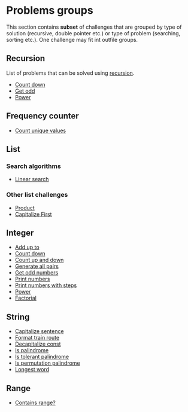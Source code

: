 # Problems groups

This section contains **subset** of challenges that are grouped by type of solution (recursive, double pointer etc.) or
type of problem (searching, sorting etc.). One challenge may fit int outfile groups.

## Recursion

List of problems that can be solved using [recursion](https://en.wikipedia.org/wiki/Recursion_(computer_science)).

- [Count down](../spec/integer/countdown/README.md)
- [Get odd](../spec/integer/filter_odd/README.md)
- [Power](../spec/integer/power/README.md)

## Frequency counter

- [Count unique values](../spec/list/count_unique_values/README.md)

## List

### Search algorithms

- [Linear search](../spec/list/search/linear_search/README.md)

### Other list challenges

- [Product](../spec/list/product/README.md)
- [Capitalize First](../spec/list/capitalize_first/README.md)

## Integer

- [Add up to](../spec/integer/add_upto/README.md)
- [Count down](../spec/integer/countdown/README.md)
- [Count up and down](../spec/integer/count_up_then_down/README.md)
- [Generate all pairs](../spec/integer/generate_all_pairs/README.md)
- [Get odd numbers](../spec/integer/filter_odd/README.md)
- [Print numbers](../spec/integer/print_numbers/basic/README.md)
- [Print numbers with steps](../spec/integer/print_numbers/steps/README.md)
- [Power](../spec/integer/power/README.md)
- [Factorial](../spec/integer/factorial)

## String

- [Capitalize sentence](../spec/string/capitalize_sentence/README.md)
- [Format train route](../spec/list/format_train_route/README.md)
- [Decapitalize const](../spec/string/decapitalize_const/README.md)
- [Is palindrome](../spec/string/is_palindrome/basic/README.md)
- [Is tolerant palindrome](../spec/string/is_palindrome/tolerant/README.md)
- [Is permutation palindrome](../spec/string/is_palindrome/permutation/README.md)
- [Longest word](../spec/string/longest_word/README.md)

## Range

- [Contains range?](../spec/range/contains_range/README.md)
